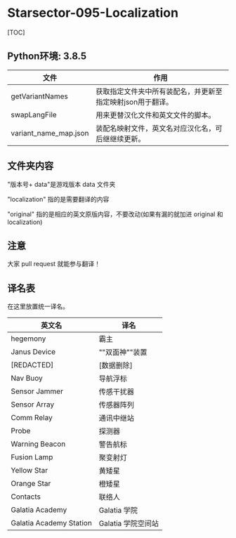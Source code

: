 ﻿# Starsector-095-Localization

[TOC]

## Python环境: 3.8.5
| 文件                  | 作用                                                       |
| --------------------- | ---------------------------------------------------------- |
| getVariantNames       | 获取指定文件夹中所有装配名，并更新至指定映射json用于翻译。 |
| swapLangFile          | 用来更替汉化文件和英文文件的脚本。                         |
| variant_name_map.json | 装配名映射文件，英文名对应汉化名，可后继继续更新。         |
## 文件夹内容
"版本号+ data"是游戏版本 data 文件夹

"localization" 指的是需要翻译的内容

"original" 指的是相应的英文原版内容，不要改动(如果有漏的就加进 original 和 localization)

## 注意
大家 pull request 就能参与翻译！

## 译名表
在这里放置统一译名。

| 英文名                  | 译名               |
| ----------------------- | ------------------ |
| hegemony                | 霸主               |
| Janus Device            | ""双面神""装置     |
| [REDACTED]              | [数据删除]         |
| Nav Buoy                | 导航浮标           |
| Sensor Jammer           | 传感干扰器         |
| Sensor Array            | 传感器阵列         |
| Comm Relay              | 通讯中继站         |
| Probe                   | 探测器             |
| Warning Beacon          | 警告航标           |
| Fusion Lamp             | 聚变射灯           |
| Yellow Star             | 黄矮星             |
| Orange Star             | 橙矮星             |
| Contacts                | 联络人             |
| Galatia Academy         | Galatia 学院       |
| Galatia Academy Station | Galatia 学院空间站 |

